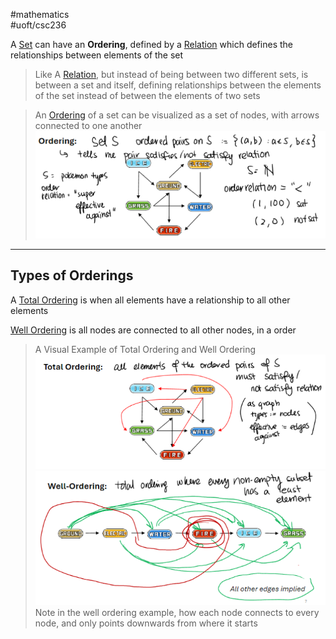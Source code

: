 #mathematics  
#uoft/csc236 

A [Set](../../../Mathematics/MAT223%20Notes/Set.md) can have an **Ordering**, defined by a [Relation](Relation.md) which defines the relationships between elements of the set

> Like A [Relation](Relation.md), but instead of being between two different sets, is between a set and itself, defining relationships between the elements of the set instead of between the elements of two sets

>An [Ordering](.md) of a set can be visualized as a set of nodes, with arrows connected to one another  
>	![Pasted image 20240517203833](attachments/Pasted%20image%2020240517203833.png)

---
## Types of Orderings

A  [Total Ordering](Total%20Ordering.md) is when all elements have a relationship to all other elements

[Well Ordering](Well%20Ordering.md) is all nodes are connected to all other nodes, in a order

>A Visual Example of Total Ordering and Well Ordering  
>	![500](attachments/Pasted%20image%2020240517203945.png)![425](attachments/Pasted%20image%2020240517204035.png)  
>Note in the well ordering example, how each node connects to every node, and only points downwards from where it starts